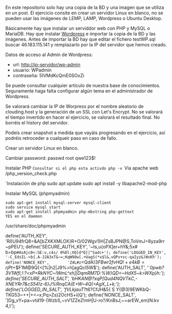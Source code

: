 
En este repositorio solo hay una copia de la BD y una imagen que se utiliza en un post. El ejercicio consite en crear un servidor Linux en blanco, no se pueden usar las imágenes de LEMP, LAMP, Wordpress o Ubuntu Desktop.

Básicamente hay que instalar un serviddor web con PHP y MySQL o MariaDB. Hay que instalar [Wordpress](https://wordpress.org/latest.zip) e importar la copia de la BD y las imágenes. Antes de importar la BD hay que editar el fichero testWP.sql buscar 46.183.115.141 y remplazarlo por la IP del servidor que hemos creado.

Datos de acceso al Admin de Wordpress:

- url: [http://ip-servidor/wp-admin](http://ip-servidor/wp-admin)
- usuario: WPadmin
- contraseña: 5IVMdKcQmE0SOxZi

Se puede consultar cualquier artículo de nuestra base de conocimientos. Seguramente haga falta configurar algún tema en el administrador de Wordpress.

Se valorará cambiar la IP de Worpress por el nombre aleatorio de clouding.host y la generación de un SSL con Let's Encrypt. No se valorará el tiempo invertido en hacer el ejercicio, se valorará el resultado final. No borréis el history del servidor.

Podeís crear snapshot a medida que vayáis progresando en el ejercicio, así podréis retroceder a cualqueir paso en caso de fallo.

Crear un servidor Linux en blanco.

Cambiar password:
passwd root qwe123$!


Instalar PHP
`Consultar si el php esta activdo
php -v
`Via apache web
/php_version_check.php

`Instalación de php
sudo apt update
sudo apt install -y libapache2-mod-php

Instalar MySQL (phpmyadmin)

```
sudo apt-get install mysql-server mysql-client
sudo service mysql start
sudo apt-get install phpmyadmin php-mbstring php-gettext
YES en el daemon
```

/usr/share/doc/phpmyadmin

define('AUTH_KEY',         'RI)U94frQ8=&A[bZXKXMLOX}R+O/02Wgv1)H|ZsBJPN@S,ToVmJ=8yza9rr~pPEU');
define('SECURE_AUTH_KEY',  '~ts,u{oPX]er+hY&;5x# b=bp`#AsAjc0<:SE:v,c4s/ 0%Ol;XQ[d*Q]|^Sadc+');
define('LOGGED_IN_KEY',    '-C_EdsIL->b{.A-J2A3xT&~=;KqW98w[.+UagS(*x$l&,vQPv+sc-qaIyz&)WsKh');
define('NONCE_KEY',        'Z4L#z`<QdA)$3FBwr2fvHQ!+e4kB=rjPt$+$F1M@9Q{<[%|h2|J9%>h[agQcl5W$');
define('AUTH_SALT',        '`*0pwb?3V1WfI,!:?<xP+RkNYC~!WmL^xh]|DqmRM7D:%W}QD<~HdX5~k>WXp}h:');
define('SECURE_AUTH_SALT', 'bHKAN@?xqP[Qud4NQVTkC,-XNEYRr7&cS54!z-6}J%RnqCA(E+W~4Q(=AgX_L+k;');
define('LOGGED_IN_SALT',   'fVLkjauT*?t6?CfJH&5{ S Y{@3)9EWKbQ-TKG53~++|+<~x;Pq>Zs)2OcHS+i{Q');
define('NONCE_SALT',       ']Dg_vY+pa~vtd19-{WzbS,~vV1ZZeZ!mH|U-ro?/KnBsJ,~=arEW_em}N:kv 4,t');
